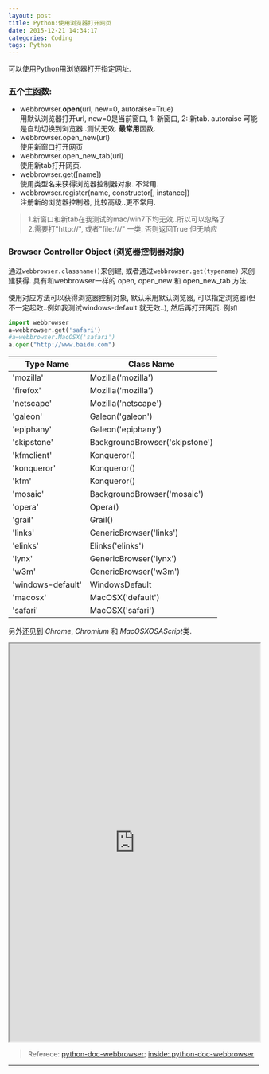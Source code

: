 ```yaml
---
layout: post
title: Python:使用浏览器打开网页
date: 2015-12-21 14:34:17
categories: Coding
tags: Python
---
```


可以使用Python用浏览器打开指定网址.

### 五个主函数:

- webbrowser.**open**(url, new=0, autoraise=True)  
用默认浏览器打开url, new=0是当前窗口, 1: 新窗口, 2: 新tab. autoraise 可能是自动切换到浏览器..测试无效. **最常用**函数.
- webbrowser.open_new(url)  
使用新窗口打开网页
- webbrowser.open\_new_tab(url)   
使用新tab打开网页.
- webbrowser.get([name])  
使用类型名来获得浏览器控制器对象. 不常用.
- webbrowser.register(name, constructor[, instance])  
注册新的浏览器控制器, 比较高级..更不常用.

> 1.新窗口和新tab在我测试的mac/win7下均无效..所以可以忽略了  
> 2.需要打"http://", 或者"file:///" 一类. 否则返回True 但无响应

### Browser Controller Object (浏览器控制器对象)

通过`webbrowser.classname()`来创建, 或者通过`webbrowser.get(typename)` 来创建获得. 具有和webbrowser一样的 open, open\_new 和 open\_new_tab 方法.

使用对应方法可以获得浏览器控制对象, 默认采用默认浏览器, 可以指定浏览器(但不一定起效..例如我测试windows-default 就无效..), 然后再打开网页. 例如

~~~python
import webbrowser
a=webbrowser.get('safari')
#a=webbrowser.MacOSX('safari')
a.open("http://www.baidu.com")
~~~

Type Name	| Class Name
------|-------
'mozilla'	| Mozilla('mozilla')	 
'firefox'	| Mozilla('mozilla')	 
'netscape'	| Mozilla('netscape')	 
'galeon'	| Galeon('galeon')	 
'epiphany'	| Galeon('epiphany')	 
'skipstone'	| BackgroundBrowser('skipstone')	 
'kfmclient'	| Konqueror()
'konqueror'	| Konqueror()
'kfm'	|	Konqueror()
'mosaic'	|	BackgroundBrowser('mosaic')	 
'opera'		|	Opera()	 
'grail'		|	Grail()	 
'links'		|	GenericBrowser('links')	 
'elinks'	|	Elinks('elinks')	 
'lynx'	|	GenericBrowser('lynx')	 
'w3m'	|	GenericBrowser('w3m')	 
'windows-default'	|	WindowsDefault
'macosx'	|	MacOSX('default')
'safari'	|	MacOSX('safari')

另外还见到 *Chrome*, *Chromium* 和 *MacOSXOSAScript*类.

<iframe src="https://docs.python.org/2/library/webbrowser.html" width="100%" height="800" frameborder="1" scrolling="auto"></iframe>

> Referece: [python-doc-webbrowser](https://docs.python.org/2/library/webbrowser.html); 
[inside: python-doc-webbrowser](/ManualHom/Coding/Python/python-2.7.11rc1-docs-html/library/webbrowser.html)

------
